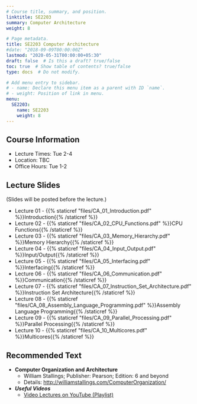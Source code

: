 ```yaml
---
# Course title, summary, and position.
linktitle: SE2203
summary: Computer Architecture
weight: 8

# Page metadata.
title: SE2203 Computer Architecture
#date: "2018-09-09T00:00:00Z"
lastmod: "2020-05-31T00:00:00+05:30"
draft: false  # Is this a draft? true/false
toc: true  # Show table of contents? true/false
type: docs  # Do not modify.

# Add menu entry to sidebar.
# - name: Declare this menu item as a parent with ID `name`.
# - weight: Position of link in menu.
menu:
  SE2203:
    name: SE2203
    weight: 8
---
```


## Course Information

- Lecture Times: Tue 2-4
- Location: TBC
- Office Hours: Tue 1-2

<!--
## Continuous Feedback
You can provide continuous feedback on lectures, subject matters and performance of the lecturer anonymously through this [Online Feedback Form](https://goo.gl/forms/0QkX4MapDyZp69ts2).
-->
 
## Lecture Slides
(Slides will be posted before the lecture.)

- Lecture 01 - {{% staticref "files/CA_01_Introduction.pdf" %}}Introduction{{% /staticref %}}
- Lecture 02 - {{% staticref "files/CA_02_CPU_Functions.pdf" %}}CPU Functions{{% /staticref %}}
- Lecture 03 - {{% staticref "files/CA_03_Memory_Hierarchy.pdf" %}}Memory Hierarchy{{% /staticref %}}
- Lecture 04 - {{% staticref "files/CA_04_Input_Output.pdf" %}}Input/Output{{% /staticref %}}
- Lecture 05 - {{% staticref "files/CA_05_Interfacing.pdf" %}}Interfacing{{% /staticref %}}
- Lecture 06 - {{% staticref "files/CA_06_Communication.pdf" %}}Communication{{% /staticref %}}
- Lecture 07 - {{% staticref "files/CA_07_Instruction_Set_Architecture.pdf" %}}Instruction Set Architecture{{% /staticref %}}
- Lecture 08 - {{% staticref "files/CA_08_Assembly_Language_Programming.pdf" %}}Assembly Language Programming{{% /staticref %}}
- Lecture 09 - {{% staticref "files/CA_09_Parallel_Processing.pdf" %}}Parallel Processing{{% /staticref %}}
- Lecture 10 - {{% staticref "files/CA_10_Multicores.pdf" %}}Multicores{{% /staticref %}}


## Recommended Text

- **Computer Organization and Architecture**
   - William Stallings; Publisher: Pearson; Edition: 6 and beyond
   - Details: http://williamstallings.com/ComputerOrganization/
- ***Useful Videos***
   - [Video Lectures on YouTube (Playlist)](https://www.youtube.com/playlist?list=PLvnDscyrIVpQh3oeKdzqs-cslhfcZVDwK)
